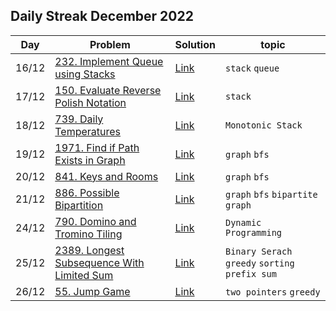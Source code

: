 ## Daily Streak December 2022
|Day|Problem|Solution|topic|
|---|-------|--------|-----|
|16/12|[232. Implement Queue using Stacks](https://leetcode.com/problems/implement-queue-using-stacks/)|[Link](/dailyStreak/2022/12.December/232-Implement_Queue_using_stacks.cpp)|`stack` `queue`|
|17/12|[150. Evaluate Reverse Polish Notation](https://leetcode.com/problems/evaluate-reverse-polish-notation/)|[Link](/dailyStreak/2022/12.December/150-evaluate_reverse_polish_notation.cpp)|`stack`|
|18/12|[739. Daily Temperatures](https://leetcode.com/problems/daily-temperatures/)|[Link](/dailyStreak/2022/12.December/739-daily_temperatures.cpp)|`Monotonic Stack`|
|19/12|[1971. Find if Path Exists in Graph](https://leetcode.com/problems/find-if-path-exists-in-graph/)|[Link](/dailyStreak/2022/12.December/1971-find_if_path_exists_in_graph.cpp)|`graph` `bfs`|
|20/12|[841. Keys and Rooms](https://leetcode.com/problems/keys-and-rooms/)|[Link](./841-keys_and_rooms.cpp)|`graph` `bfs`|
|21/12|[886. Possible Bipartition](https://leetcode.com/problems/possible-bipartition/)|[Link](./886-possible_bipartition.cpp)|`graph` `bfs` `bipartite graph`|
|24/12|[790. Domino and Tromino Tiling](https://leetcode.com/problems/domino-and-tromino-tiling/)|[Link](./790-domino_and_tromino_tiling.cpp)|`Dynamic Programming`|
|25/12|[2389. Longest Subsequence With Limited Sum](https://leetcode.com/problems/longest-subsequence-with-limited-sum/)|[Link](./2389-longest_subsequence_with_limited_sum.cpp)|`Binary Serach` `greedy` `sorting` `prefix sum`|
|26/12|[55. Jump Game](https://leetcode.com/problems/jump-game/)|[Link](./55-jump_game.cpp)|`two pointers` `greedy`|